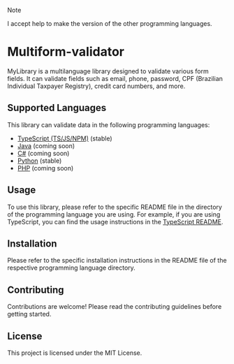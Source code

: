 > [!NOTE]
> I accept help to make the version of the other programming languages.

# Multiform-validator

MyLibrary is a multilanguage library designed to validate various form fields. It can validate fields such as email, phone, password, CPF (Brazilian Individual Taxpayer Registry), credit card numbers, and more.

## Supported Languages

This library can validate data in the following programming languages:

- [TypeScript (TS/JS/NPM)](https://github.com/gabriel-logan/multiform-validator/tree/main/packages/typescript/README.md) (stable)
- [Java](https://github.com/gabriel-logan/multiform-validator/tree/main/packages/java/README.md) (coming soon)
- [C#](https://github.com/gabriel-logan/multiform-validator/tree/main/packages/csharp/README.md) (coming soon)
- [Python](https://github.com/gabriel-logan/multiform-validator/tree/main/packages/python/README.md) (stable)
- [PHP](https://github.com/gabriel-logan/multiform-validator/tree/main/packages/php/README.md) (coming soon)

## Usage

To use this library, please refer to the specific README file in the directory of the programming language you are using. 
For example, if you are using TypeScript, you can find the usage instructions in the [TypeScript README](https://github.com/gabriel-logan/multiform-validator/tree/main/packages/typescript/README.md).

## Installation

Please refer to the specific installation instructions in the README file of the respective programming language directory.

## Contributing

Contributions are welcome! Please read the contributing guidelines before getting started.

## License

This project is licensed under the MIT License.